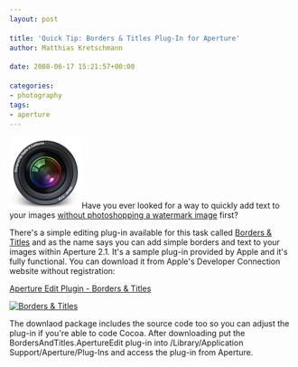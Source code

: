 ```yaml
---
layout: post

title: 'Quick Tip: Borders & Titles Plug-In for Aperture'
author: Matthias Kretschmann

date: 2008-06-17 15:21:57+00:00
  
categories:
- photography
tags:
- aperture
---
```


![Aperture](../media/aperture128.png)Have you ever looked for a way to quickly add text to your images [without photoshopping a watermark image](http://www.kremalicious.com/2008/05/high-quality-watermarks-with-aperture/) first?

There's a simple editing plug-in available for this task called [Borders & Titles](http://developer.apple.com/samplecode/BordersAndTitles/index.html) and as the name says you can add simple borders and text to your images within Aperture 2.1. It's a sample plug-in provided by Apple and it's fully functional. You can download it from Apple's Developer Connection website without registration:

[Aperture Edit Plugin - Borders & Titles](http://developer.apple.com/samplecode/BordersAndTitles/index.html)

[![Borders & Titles](../media/aperture_bt_thumb.png)](../media/aperture_bt.png)

The downlaod package includes the source code too so you can adjust the plug-in if you're able to code Cocoa. After downloading put the BordersAndTitles.ApertureEdit plug-in into /Library/Application Support/Aperture/Plug-Ins and access the plug-in from Aperture.
